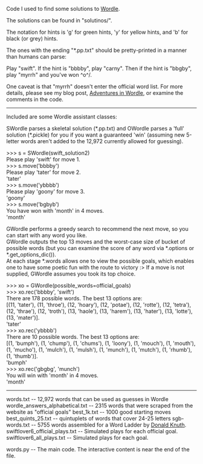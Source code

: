 
Code I used to find some solutions to [Wordle](https://www.nytimes.com/games/wordle/index.html).

The solutions can be found in "solutinos/".  

The notation for hints is 'g' for green hints, 'y' for yellow hints, and 'b' for black (or grey) hints.

The ones with the ending "\*.pp.txt" should be pretty-printed in a manner than humans can parse:

Play "swift".  If the hint is "bbbby", play "carny".  Then if the hint is "bbgby", play "myrrh" and you've won \^o^/.

One caveat is that "myrrh" doesn't enter the official word list.  For more details, please see my blog post, [Adventures in Wordle](https://gardenofminds.art/blog/adventures-in-wordle/), or examine the comments in the code.

---

Included are some Wordle assistant classes:
  
SWordle parses a skeletal solution (\*.pp.txt) and OWordle parses a 'full' solution (\*.pickle) for you if you want a guaranteed 'win' (assuming new 5-letter words aren't added to the 12,972 currently allowed for guessing).
  
\>>> s = SWordle(swift\_solution2)  
Please play 'swift' for move 1.  
\>>> s.move('bbbby')  
Please play 'tater' for move 2.  
'tater'  
\>>> s.move('ybbbb')  
Please play 'goony' for move 3.  
'goony'  
\>>> s.move('bgbyb')  
You have won with 'month' in 4 moves.  
'month'  
  
GWordle performs a greedy search to recommend the next move, so you can start with any word you like.  
GWordle outputs the top 13 moves and the worst-case size of bucket of possible words (but you can examine the score of any word via \*.options or \*.get\_options\_dic()).  
At each stage \*.words allows one to view the possible goals, which enables one to have some poetic fun with the route to victory :>
If a move is not supplied, GWordle assumes you took its top choice.
    
\>>> xo = GWordle(possible\_words=official\_goals)  
\>>> xo.rec('bbbby', 'swift')  
There are 178 possible words.  The best 13 options are:  
[(11, 'tater'), (11, 'throe'), (12, 'hoary'), (12, 'potae'), (12, 'rotte'), (12, 'tetra'), (12, 'thrae'), (12, 'troth'), (13, 'haole'), (13, 'harem'), (13, 'hater'), (13, 'lotte'), (13, 'mater')].  
'tater'  
\>>> xo.rec('ybbbb')  
There are 10 possible words.  The best 13 options are:  
[(1, 'bumph'), (1, 'chump'), (1, 'chums'), (1, 'loony'), (1, 'mouch'), (1, 'mouth'), (1, 'mucho'), (1, 'mulch'), (1, 'mulsh'), (1, 'munch'), (1, 'mutch'), (1, 'rhumb'), (1, 'thumb')].  
'bumph'  
\>>> xo.rec('gbgbg', 'munch')  
You will win with 'month' in 4 moves.  
'month'  
  
---
  
words.txt -- 12,972 words that can be used as guesses in Wordle
wordle\_answers\_alphabetical.txt -- 2315 words that were scraped from the website as "official goals"
best\_1k.txt -- 1000 good starting moves
best\_quints\_25.txt -- quintuplets of words that cover 24-25 letters
sgb-words.txt -- 5755 words assembled for a Word Ladder by [Donald Knuth](https://www-cs-faculty.stanford.edu/~knuth/sgb.html).
swiftlover6\_official\_plays.txt -- Simulated plays for each official goal.
swiftlover6\_all\_plays.txt -- Simulated plays for each goal.

words.py -- The main code.  The interactive content is near the end of the file.

